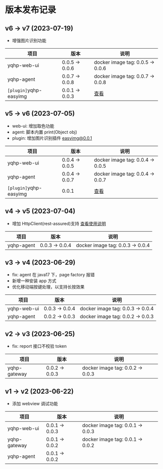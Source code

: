 # 版本发布记录

## v6 -> v7 (2023-07-19)

- 增强图片识别功能

| 项目                   | 版本           | 说明                             |
| ---------------------- | -------------- | -------------------------------- |
| yqhp-web-ui            | 0.0.5 -> 0.0.6 | docker image tag: 0.0.5 -> 0.0.6 |
| yqhp-agent             | 0.0.7 -> 0.0.8 | docker image tag: 0.0.7 -> 0.0.8 |
| `[plugin]`yqhp-easyimg | 0.0.1 -> 0.0.3 | [查看](/guide/plugins#插件列表)  |

## v5 -> v6 (2023-07-05)

- web-ui: 增加取色功能
- agent: 脚本内置 print(Object obj)
- plugin: 增加图片识别插件 easyimg@0.0.1

| 项目                   | 版本           | 说明                             |
| ---------------------- | -------------- | -------------------------------- |
| yqhp-web-ui            | 0.0.4 -> 0.0.5 | docker image tag: 0.0.4 -> 0.0.5 |
| yqhp-agent             | 0.0.4 -> 0.0.7 | docker image tag: 0.0.4 -> 0.0.7 |
| `[plugin]`yqhp-easyimg | 0.0.1          | [查看](/guide/plugins)           |

## v4 -> v5 (2023-07-04)

- 增加 HttpClient(rest-assured)支持 [查看使用说明](/guide/rest-assured)

| 项目       | 版本           | 说明                             |
| ---------- | -------------- | -------------------------------- |
| yqhp-agent | 0.0.3 -> 0.0.4 | docker image tag: 0.0.3 -> 0.0.4 |

## v3 -> v4 (2023-06-29)

- fix: agent 在 java17 下，page factory 报错
- 新增一种安装 app 方式
- 优化移动端按键处理，以支持长按效果

| 项目        | 版本           | 说明                             |
| ----------- | -------------- | -------------------------------- |
| yqhp-web-ui | 0.0.3 -> 0.0.4 | docker image tag: 0.0.3 -> 0.0.4 |
| yqhp-agent  | 0.0.2 -> 0.0.3 | docker image tag: 0.0.2 -> 0.0.3 |

## v2 -> v3 (2023-06-25)

- fix: report 接口不校验 token

| 项目         | 版本           | 说明                             |
| ------------ | -------------- | -------------------------------- |
| yqhp-gateway | 0.0.2 -> 0.0.3 | docker image tag: 0.0.2 -> 0.0.3 |

## v1 -> v2 (2023-06-22)

- 添加 webview 调试功能

| 项目         | 版本           | 说明                             |
| ------------ | -------------- | -------------------------------- |
| yqhp-web-ui  | 0.0.1 -> 0.0.3 | docker image tag: 0.0.1 -> 0.0.3 |
| yqhp-gateway | 0.0.1 -> 0.0.2 | docker image tag: 0.0.1 -> 0.0.2 |
| yqhp-agent   | 0.0.1 -> 0.0.2 |                                  |
